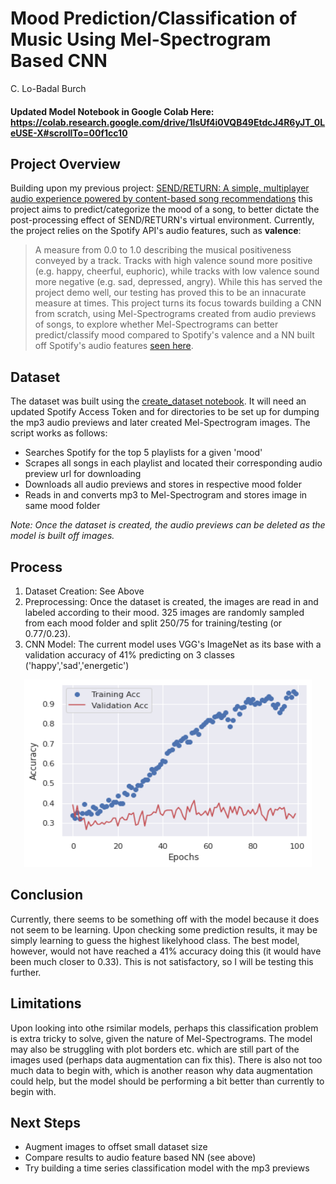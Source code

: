 # Mood Prediction/Classification of Music Using Mel-Spectrogram Based CNN
C. Lo-Badal Burch


#### Updated Model Notebook in Google Colab Here: https://colab.research.google.com/drive/1lsUf4i0VQB49EtdcJ4R6yJT_0LeUSE-X#scrollTo=00f1cc10

## Project Overview
Building upon my previous project: [SEND/RETURN: A simple, multiplayer audio experience powered by content-based song recommendations](https://github.com/Siberian-Breaks/SEND-RETURN) this project aims to predict/categorize the mood of a song, to better dictate the post-processing effect of SEND/RETURN's virtual environment. Currently, the project relies on the Spotify API's audio features, such as **valence**: 
> A measure from 0.0 to 1.0 describing the musical positiveness conveyed by a track. Tracks with high valence sound more positive (e.g. happy, cheerful, euphoric), while tracks with low valence sound more negative (e.g. sad, depressed, angry).
While this has served the project demo well, our testing has proved this to be an innacurate measure at times. This project turns its focus towards building a CNN from scratch, using Mel-Spectrograms created from audio previews of songs, to explore whether Mel-Spectrograms can better predict/classify mood compared to Spotify's valence and a NN built off Spotify's audio features [seen here](https://towardsdatascience.com/predicting-the-music-mood-of-a-song-with-deep-learning-c3ac2b45229e).

## Dataset
The dataset was built using the [create_dataset notebook](https://github.com/burchcatwit/Mood_Prediction/blob/main/create_dataset.ipynb). It will need an updated Spotify Access Token and for directories to be set up for dumping the mp3 audio previews and later created Mel-Spectrogram images. The script works as follows:
- Searches Spotify for the top 5 playlists for a given 'mood'
- Scrapes all songs in each playlist and located their corresponding audio preview url for downloading
- Downloads all audio previews and stores in respective mood folder
- Reads in and converts mp3 to Mel-Spectrogram and stores image in same mood folder

*Note: Once the dataset is created, the audio previews can be deleted as the model is built off images.*

## Process
1) Dataset Creation: See Above
2) Preprocessing: Once the dataset is created, the images are read in and labeled according to their mood. 325 images are randomly sampled from each mood folder and split 250/75 for training/testing (or 0.77/0.23).
3) CNN Model: The current model uses VGG's ImageNet as its base with a validation accuracy of 41% predicting on 3 classes ('happy','sad','energetic')
<p align="center">
  <img width="460" height="300" src="https://github.com/burchcatwit/Mood_Prediction/blob/main/vgg_history.png">
</p>

## Conclusion
Currently, there seems to be something off with the model because it does not seem to be learning. Upon checking some prediction results, it may be simply learning to guess the highest likelyhood class. The best model, however, would not have reached a 41% accuracy doing this (it would have been much closer to 0.33). This is not satisfactory, so I will be testing this further.

## Limitations
Upon looking into othe rsimilar models, perhaps this classification problem is extra tricky to solve, given the nature of Mel-Spectrograms. The model may also be struggling with plot borders etc. which are still part of the images used (perhaps data augmentation can fix this). There is also not too much data to begin with, which is another reason why data augmentation could help, but the model should be performing a bit better than currently to begin with.

## Next Steps
- Augment images to offset small dataset size
- Compare results to audio feature based NN (see above)
- Try building a time series classification model with the mp3 previews


